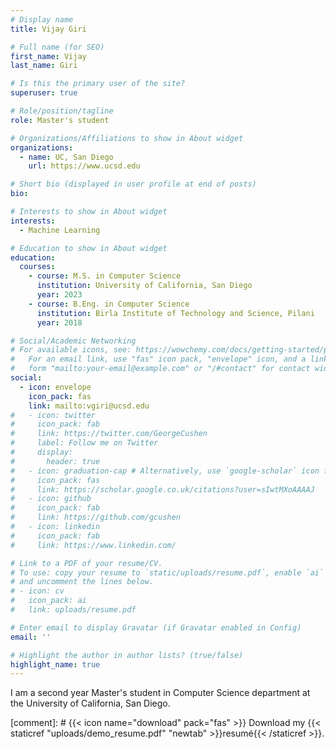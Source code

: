 ```yaml
---
# Display name
title: Vijay Giri

# Full name (for SEO)
first_name: Vijay 
last_name: Giri

# Is this the primary user of the site?
superuser: true

# Role/position/tagline
role: Master's student

# Organizations/Affiliations to show in About widget
organizations:
  - name: UC, San Diego
    url: https://www.ucsd.edu

# Short bio (displayed in user profile at end of posts)
bio: 

# Interests to show in About widget
interests:
  - Machine Learning

# Education to show in About widget
education:
  courses:
    - course: M.S. in Computer Science
      institution: University of California, San Diego 
      year: 2023
    - course: B.Eng. in Computer Science
      institution: Birla Institute of Technology and Science, Pilani
      year: 2018

# Social/Academic Networking
# For available icons, see: https://wowchemy.com/docs/getting-started/page-builder/#icons
#   For an email link, use "fas" icon pack, "envelope" icon, and a link in the
#   form "mailto:your-email@example.com" or "/#contact" for contact widget.
social:
  - icon: envelope
    icon_pack: fas
    link: mailto:vgiri@ucsd.edu
#   - icon: twitter
#     icon_pack: fab
#     link: https://twitter.com/GeorgeCushen
#     label: Follow me on Twitter
#     display:
#       header: true
#   - icon: graduation-cap # Alternatively, use `google-scholar` icon from `ai` icon pack
#     icon_pack: fas
#     link: https://scholar.google.co.uk/citations?user=sIwtMXoAAAAJ
#   - icon: github
#     icon_pack: fab
#     link: https://github.com/gcushen
#   - icon: linkedin
#     icon_pack: fab
#     link: https://www.linkedin.com/

# Link to a PDF of your resume/CV.
# To use: copy your resume to `static/uploads/resume.pdf`, enable `ai` icons in `params.yaml`,
# and uncomment the lines below.
# - icon: cv
#   icon_pack: ai
#   link: uploads/resume.pdf

# Enter email to display Gravatar (if Gravatar enabled in Config)
email: ''

# Highlight the author in author lists? (true/false)
highlight_name: true
---
```


I am a second year Master's student in Computer Science department at the University of California, San Diego.


[comment]: # {{< icon name="download" pack="fas" >}} Download my {{< staticref "uploads/demo_resume.pdf" "newtab" >}}resumé{{< /staticref >}}.
